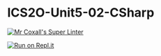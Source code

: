 # ICS2O-Unit5-02-CSharp

[![Mr Coxall's Super Linter](https://github.com/Liya-Getachew/ICS2O-Unit5-02-CSharp/workflows/Mr%20Coxall's%20Super%20Linter/badge.svg)](https://github.com/Liya-Getachew/ICS2O-Unit5-02-CSharp/actions)

[![Run on Repl.it](https://repl.it/badge/github/Liya-Getachew/ICS2O-Unit5-02-CSharp)](https://repl.it/github/Liya-Getachew/ICS2O-Unit5-02-CSharp)
